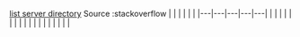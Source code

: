 [list server directory](https://stackoverflow.com/questions/27761044/list-server-directory-using-javascript-xhr) Source :stackoverflow
|   |   |   |   |   |
|---|---|---|---|---|
|   |   |   |   |   |
|   |   |   |   |   |
|   |   |   |   |   |

